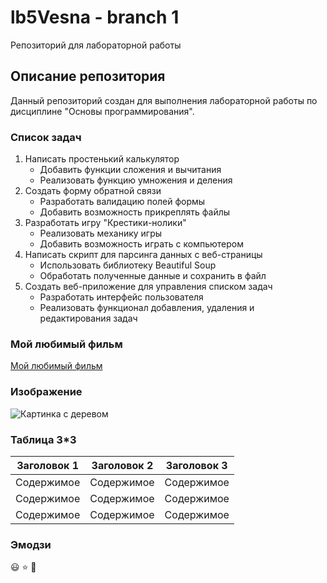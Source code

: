 # lb5Vesna - branch 1
Репозиторий для лабораторной работы

## Описание репозитория

Данный репозиторий создан для выполнения лабораторной работы по дисциплине "Основы программирования".

### Список задач
1. Написать простенький калькулятор
    - Добавить функции сложения и вычитания
    - Реализовать функцию умножения и деления
2. Создать форму обратной связи
    - Разработать валидацию полей формы
    - Добавить возможность прикреплять файлы
3. Разработать игру "Крестики-нолики"
    - Реализовать механику игры
    - Добавить возможность играть с компьютером
4. Написать скрипт для парсинга данных с веб-страницы
    - Использовать библиотеку Beautiful Soup
    - Обработать полученные данные и сохранить в файл
5. Создать веб-приложение для управления списком задач
    - Разработать интерфейс пользователя
    - Реализовать функционал добавления, удаления и редактирования задач


### Мой любимый фильм
[Мой любимый фильм](https://www.kinopoisk.ru/film/326/)

### Изображение 
![Картинка с деревом](https://cdn.7days.ru/pic/183/949416/1251272/86.jpg)

### Таблица 3*3
| Заголовок 1 | Заголовок 2 | Заголовок 3 |
|-------------|-------------|-------------|
| Содержимое  | Содержимое  | Содержимое  |
| Содержимое  | Содержимое  | Содержимое  |
| Содержимое  | Содержимое  | Содержимое  |

### Эмодзи
:smiley: :star: :rocket:

